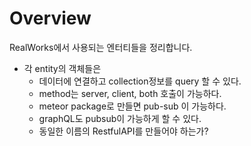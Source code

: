 # Overview

RealWorks에서 사용되는 엔터티들을 정리합니다.

- 각 entity의 객체들은
  - 데이터에 연결하고 collection정보를 query 할 수 있다.
  - method는 server, client, both 호출이 가능하다.
  - meteor package로 만들면 pub-sub 이 가능하다.
  - graphQL도 pubsub이 가능하게 할 수 있다.
  - 동일한 이름의 RestfulAPI를 만들어야 하는가?